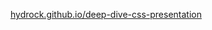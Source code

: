 <a href="hydrock.github.io/deep-dive-css-presentation">hydrock.github.io/deep-dive-css-presentation</a>
